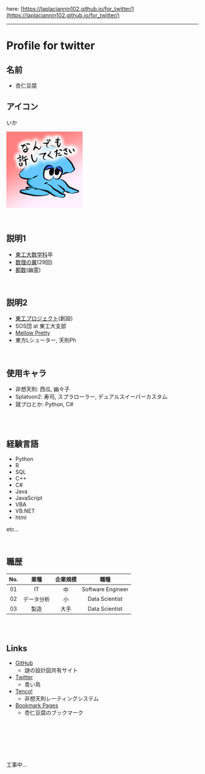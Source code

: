 here: [https://laplaciannin102.github.io/for_twitter/](https://laplaciannin102.github.io/for_twitter/)
___

# **Profile for twitter**

## **名前**
- 杏仁豆腐

## **アイコン**
いか

<img width="200" alt="ika" src="../assets/img/nanika_pink.png"><br>

<br>

## **説明1**
- [東工大数学科](https://educ.titech.ac.jp/math/)卒
- [数理の翼](https://www.npo-tsubasa.jp/)(29回)
- [都数](https://tosuu.web.fc2.com/)(幽霊)

<br>

## **説明2**
- [東工プロジェクト](https://twitter.com/toukouproject)(創設)
- SOS団 at 東工大支部
- [Mellow Pretty](https://www.mellowpretty.com/)
- 東方Lシューター, 天則Ph

<br>

## **使用キャラ**
- 非想天則: 西瓜, 幽々子
- Splatoon2: 寿司, スプラローラー, デュアルスイーパーカスタム
- 競プロとか: Python, C#

<br>
<br>

## **経験言語**
- Python
- R
- SQL
- C++
- C#
- Java
- JavaScript
- VBA
- VB\.NET
- html

etc...

<br>

## **職歴**

|No.    |業種       |企業規模   |職種               |
|:-:    |:-:        |:-:        |:-:                |
|01     |IT         |中         |Software Engineer  |
|02     |データ分析  |小        |Data Scientist     |
|03     |製造       |大手       |Data Scientist     |

<br>
<br>

## **Links**
- [GitHub](https://github.com/laplaciannin102/)
  - 謎の設計図共有サイト
- [Twitter](https://twitter.com/mq_spark/)
  - 青い鳥
- [Tenco!](https://tenco.info/game/2/account/mqmqspark/)
  - 非想天則レーティングシステム
- [Bookmark Pages](bookmark_pages/)
  - 杏仁豆腐のブックマーク

<br>
<br>
<br>
<br>
<br>
<br>
工事中...
<br>
<br>
<br>
<br>

